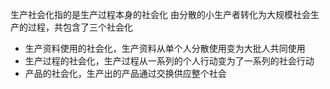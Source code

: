 
生产社会化指的是生产过程本身的社会化
由分散的小生产者转化为大规模社会生产的过程，共包含了三个社会化
- 生产资料使用的社会化，生产资料从单个人分散使用变为大批人共同使用
- 生产过程的社会化，生产过程从一系列的个人行动变为了一系列的社会行动
- 产品的社会化，生产出的产品通过交换供应整个社会
